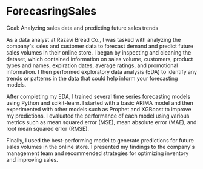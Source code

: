 # ForecasringSales
Goal: Analyzing sales data and predicting future sales trends

As a data analyst at Razavi Bread Co., I was tasked with analyzing the company's sales and customer data to forecast demand and predict future sales volumes in their online store. I began by inspecting and cleaning the dataset, which contained information on sales volume, customers, product types and names, expiration dates, average ratings, and promotional information. I then performed exploratory data analysis (EDA) to identify any trends or patterns in the data that could help inform your forecasting models.

After completing my EDA, I trained several time series forecasting models using Python and scikit-learn. I started with a basic ARIMA model and then experimented with other models such as Prophet and XGBoost to improve my predictions. I evaluated the performance of each model using various metrics such as mean squared error (MSE), mean absolute error (MAE), and root mean squared error (RMSE).

Finally, I used the best-performing model to generate predictions for future sales volumes in the online store. I presented my findings to the company's management team and recommended strategies for optimizing inventory and improving sales.
